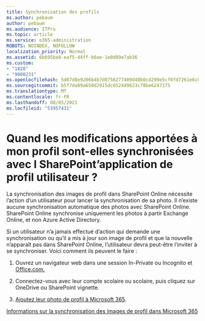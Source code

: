 ```yaml
---
title: Synchronisation des profils
ms.author: pebaum
author: pebaum
ms.audience: ITPro
ms.topic: article
ms.service: o365-administration
ROBOTS: NOINDEX, NOFOLLOW
localization_priority: Normal
ms.assetid: 6b695be8-eaf5-44ff-b0ae-1e0d89e7ab36
ms.custom:
- "1828"
- "9000231"
ms.openlocfilehash: 5d07d8e9206b4b7d0756277409d48b0cd299e5cf0fd7261e6c0ad75dfe8648f1
ms.sourcegitcommit: b5f7da89a650d2915dc652449623c78be6247175
ms.translationtype: MT
ms.contentlocale: fr-FR
ms.lasthandoff: 08/05/2021
ms.locfileid: "53957431"
---
```

# <a name="when-do-my-profile-changes-sync-to-the-sharepoint-user-profile-application"></a>Quand les modifications apportées à mon profil sont-elles synchronisées avec l SharePoint’application de profil utilisateur ?

La synchronisation des images de profil dans SharePoint Online nécessite l’action d’un utilisateur pour lancer la synchronisation de sa photo. Il n’existe aucune synchronisation automatique des photos avec SharePoint Online. SharePoint Online synchronise uniquement les photos à partir Exchange Online, et non Azure Active Directory.

Si un utilisateur n’a jamais effectué d’action qui demande une synchronisation ou qu’il a mis à jour son image de profil et que la nouvelle n’apparaît pas dans SharePoint Online, l’utilisateur devra peut-être l’inviter à se synchroniser. Voici comment ils peuvent le faire :

1. Ouvrez un navigateur web dans une session In-Private ou Incognito et [Office.com.](https://www.office.com/)

2. Connectez-vous avec leur compte scolaire ou scolaire, puis cliquez sur OneDrive ou SharePoint vignette.

3. [Ajoutez leur photo de profil à Microsoft 365](https://support.office.com/article/Add-your-profile-photo-to-Office-365-2eaf93fd-b3f1-43b9-9cdc-bdcd548435b7).

[Informations sur la synchronisation des images de profil dans Microsoft 365](https://support.office.com/article/Information-about-user-profile-synchronization-in-SharePoint-Online-177eb196-5887-43c9-84c3-b98a43d35129)

